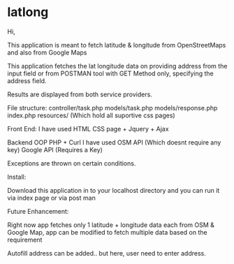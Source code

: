 # latlong

Hi, 

This application is meant to fetch latitude & longitude from OpenStreetMaps and also from Google Maps

This application fetches the lat longitude data on providing address from the input field or from POSTMAN tool with GET Method only, specifying the address field. 

Results are displayed from both service providers.

File structure:
controller/task.php
models/task.php
models/response.php
index.php
resources/  (Which hold all suportive css pages)

Front End:
I have used HTML CSS page + Jquery + Ajax

Backend
OOP PHP + Curl 
I have used OSM API (Which doesnt require any key)
Google API (Requires a Key)

Exceptions are thrown on certain conditions.

Install:

Download this application in to your localhost directory and you can run it via index page or via post man


Future Enhancement:


Right now app fetches only 1 latitude + longitude data each from OSM & Google Map, app can be modified to fetch multiple data based on the requirement


Autofill address can be added.. but here, user need to enter address.











